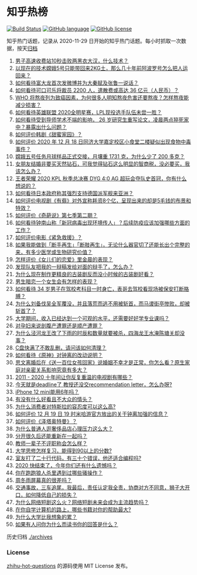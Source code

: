 # 知乎热榜
[![Build Status](https://github.com/ToWeLong/zhihu-hot-questions/workflows/CI/badge.svg)](https://github.com/ToWeLong/zhihu-hot-questions/actions)
[![GitHub language](https://img.shields.io/badge/language-golang-orange.svg)](https://golang.org/)
[![GitHub license](https://img.shields.io/github/license/ToWeLong/zhihu-hot-questions)](https://github.com/ToWeLong/zhihu-hot-questions/blob/main/LICENSE)

知乎热门话题，记录从 2020-11-29 日开始的知乎热门话题。每小时抓取一次数据，按天[归档](./archives)

<!-- BEGIN -->

1. [男子高速收费站10秒击败两黑衣大汉，什么技术？](https://www.zhihu.com/question/435382356)
1. [以现在的技术嫦娥5号只能带回来2KG土，那么几十年前阿波罗号怎么把人运回来？](https://www.zhihu.com/question/433879777)
1. [如何看待富大龙首次发微博并为大秦赋及张鲁一说话？](https://www.zhihu.com/question/435523097)
1. [如何看待可口可乐将裁员 2200 人，遣散费或高达 36 亿元（人民币）？](https://www.zhihu.com/question/435413923)
1. [WHO 将熬夜列为致癌因素，为何很多人明知熬夜危害还要熬夜？怎样熬夜能减少损害？](https://www.zhihu.com/question/435367092)
1. [如何看待英雄联盟 2020全明星赛，LPL现役选手队伍未尝一胜？](https://www.zhihu.com/question/435559065)
1. [如何看待受到导师学术不端的影响， 26 岁研究生重写论文，凌晨两点猝死家中？暴露出什么问题？](https://www.zhihu.com/question/435379962)
1. [如何评价韩剧《甜蜜家园》？](https://www.zhihu.com/question/432809464)
1. [如何评价 2020 年 12 月 18 日同济大学嘉定校区小食堂二楼疑似出现食物中毒事件？](https://www.zhihu.com/question/435530237)
1. [嫦娥五号任务月球样品正式交接，月壤重 1731 克，为什么少了 200 多克？](https://www.zhihu.com/question/435518432)
1. [女朋友结婚非要买天然钻石，可我觉得钻石这么明显的智商税，没必要买，我该怎么办？](https://www.zhihu.com/question/422969084)
1. [王者荣耀 2020 KPL 秋季总决赛 DYG 4:0 AG 超玩会夺队史首冠，你有什么想说的？](https://www.zhihu.com/question/435569440)
1. [如何看待日本政府称其强烈支持德国派军舰来亚洲？](https://www.zhihu.com/question/435506994)
1. [如何评价电视剧《有翡》对外宣称耗资8个亿，呈现出来的却是5毛钱的布景和特效？](https://www.zhihu.com/question/435385991)
1. [如何评价《奇葩说》第七季第二期？](https://www.zhihu.com/question/435578317)
1. [如何看待钟南山称「新冠病毒出现环境传人」？后续防疫应该加强哪些方面的工作？](https://www.zhihu.com/question/435533074)
1. [如何评价电影《紧急救援》？](https://www.zhihu.com/question/268538917)
1. [如果我能做到「断手再生」「断肢再生」，无论什么器官切了还能长出个完整的来，有多少医学或生物研究价值？](https://www.zhihu.com/question/435551529)
1. [怎样评价《女儿们的恋爱》里金晨的表现？](https://www.zhihu.com/question/430702100)
1. [发现队友把我的一辩稿发给对面的辩手了，怎么办？](https://www.zhihu.com/question/435040299)
1. [为什么现在制作更精良的古装剧反而没小时候的古装剧好看？](https://www.zhihu.com/question/23039866)
1. [男生暗恋一个女生会有怎样的表现？](https://www.zhihu.com/question/27281431)
1. [如何看待 34 岁男子在驾校考科目一时身亡，表哥去驾校看现场被保安打断胳膊？](https://www.zhihu.com/question/435071143)
1. [为什么刘备伐吴全军覆没，并且落荒而逃不用被斩首，而马谡街亭惨败，却被斩首了？](https://www.zhihu.com/question/435204088)
1. [大学期间，收入已经达到一个可观的水平，还需要好好学专业课吗？](https://www.zhihu.com/question/435522626)
1. [对孕妇来说剖腹产遭罪还是顺产遭罪？](https://www.zhihu.com/question/332006128)
1. [为什么泾河龙王改了下雨的时辰和数量就要被杀，四海龙王水淹陈塘关却没事？](https://www.zhihu.com/question/339157587)
1. [C盘快满了不敢乱删，请问该如何清理？](https://www.zhihu.com/question/379384714)
1. [如何看待《原神》对钟离的改动说明？](https://www.zhihu.com/question/435578698)
1. [思文离婚后在《送一百位女孩回家》说婚姻不幸才是正常，你怎么看？原生家庭对亲密关系影响究竟有多大？](https://www.zhihu.com/question/435141836)
1. [2011 - 2020 十年间让你反复重温的电视剧有哪些？](https://www.zhihu.com/question/433710243)
1. [今天就是deadline了 教授还没交recommendation letter，怎么办呀?](https://www.zhihu.com/question/435039485)
1. [iPhone 12 mini能用6年吗？](https://www.zhihu.com/question/435047797)
1. [有没有什么好看且不大众的情头？](https://www.zhihu.com/question/412162154)
1. [为什么消费者对特斯拉的容忍度可以这么高?](https://www.zhihu.com/question/431530338)
1. [如何评价 12 月 19 日 19 时米哈游官方放出的关于钟离加强的信息？](https://www.zhihu.com/question/435581109)
1. [如何评价《泽塔奥特曼》？](https://www.zhihu.com/question/382576799)
1. [为什么普通人逛奢侈品店心理压力这么大？](https://www.zhihu.com/question/435313702)
1. [分开很久后还能重新在一起吗？](https://www.zhihu.com/question/434143220)
1. [教师一辈子不评职称会怎么样？](https://www.zhihu.com/question/349386518)
1. [大学思修怎样复习，能得到90以上的分数?](https://www.zhihu.com/question/53903161)
1. [室友打了二十行代码，有三十个错误，他还适合编程吗?](https://www.zhihu.com/question/433932953)
1. [2020 快结束了，今年你们还有什么遗憾吗？](https://www.zhihu.com/question/427271103)
1. [你在跑跑狼人杀里遇到过哪些骚操作？](https://www.zhihu.com/question/435092444)
1. [周冬雨屏幕真的很差吗？](https://www.zhihu.com/question/392048166)
1. [交通事故，三车追尾，我最后，责任认定我全责，协商对方不同意，狮子大开口，如何降低自己的损失？](https://www.zhihu.com/question/434999943)
1. [为什么网络短剧这么火？网络短剧未来会成为主流趋势吗？](https://www.zhihu.com/question/435481026)
1. [在你自学计算机的路上，哪些书籍对你的帮助最大?](https://www.zhihu.com/question/421913237)
1. [为什么大学比我想象的累？](https://www.zhihu.com/question/425332077)
1. [如果有人问你为什么而读书你的回答是什么？](https://www.zhihu.com/question/434964207)

<!-- END -->

历史归档 [./archives](./archives)


### License
[zhihu-hot-questions](https://github.com/towelong/zhihu-hot-questions) 的源码使用 MIT License 发布。